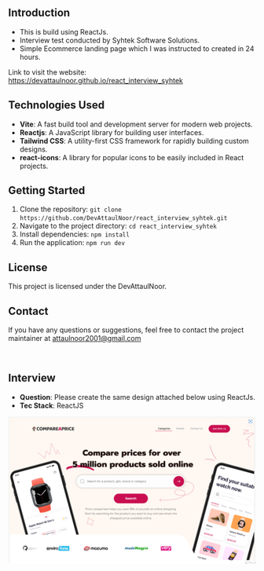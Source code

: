 ## Introduction
- This is build using ReactJs.
- Interview test conducted by Syhtek Software Solutions.
- Simple Ecommerce landing page which I was instructed to created in 24 hours.

Link to visit the website: https://devattaulnoor.github.io/react_interview_syhtek

## Technologies Used
- **Vite**: A fast build tool and development server for modern web projects. 
- **Reactjs**: A JavaScript library for building user interfaces.
- **Tailwind CSS**: A utility-first CSS framework for rapidly building custom designs.
- **react-icons**: A library for popular icons to be easily included in React projects.

## Getting Started
1. Clone the repository: `git clone https://github.com/DevAttaulNoor/react_interview_syhtek.git`
2. Navigate to the project directory: `cd react_interview_syhtek`
3. Install dependencies: `npm install`
4. Run the application: `npm run dev`

## License
This project is licensed under the DevAttaulNoor.

## Contact
If you have any questions or suggestions, feel free to contact the project maintainer at attaulnoor2001@gmail.com

<br/>

## Interview
- **Question**: Please create the same design attached below using ReactJs.
- **Tec Stack**: ReactJS

![Interview Design](./src/assets/Images/Interview.PNG)
